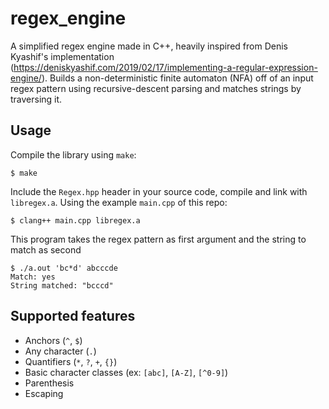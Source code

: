 # regex_engine

A simplified regex engine made in C++, heavily inspired from Denis Kyashif's implementation (https://deniskyashif.com/2019/02/17/implementing-a-regular-expression-engine/). Builds a non-deterministic finite automaton (NFA) off of an input regex pattern using recursive-descent parsing and matches strings by traversing it.

## Usage

Compile the library using `make`:
```
$ make
```

Include the `Regex.hpp` header in your source code, compile and link with `libregex.a`.
Using the example `main.cpp` of this repo:

```
$ clang++ main.cpp libregex.a
```

This program takes the regex pattern as first argument and the string to match as second
```
$ ./a.out 'bc*d' abcccde
Match: yes
String matched: "bcccd"
```

## Supported features

* Anchors (`^`, `$`)
* Any character (`.`)
* Quantifiers (`*`, `?`, `+`, `{}`)
* Basic character classes (ex: `[abc]`, `[A-Z]`, `[^0-9]`)
* Parenthesis
* Escaping

